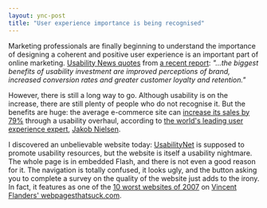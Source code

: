 ```yaml
---
layout: ync-post
title: "User experience importance is being recognised"
---
```


Marketing professionals are finally beginning to understand the importance of designing a coherent
and positive user experience is an important part of online marketing.
[Usability News quotes](http://www.usabilitynews.com/news/article4050.asp) from
[a recent report](http://www.e-consultancy.com/publications/usability-and-user-experience-report-2007/):
*"...the biggest benefits of usability investment are improved perceptions of brand, increased
conversion rates and greater customer loyalty and retention."*

However, there is still a long way
to go. Although usability is on the increase, there are still plenty of people who do not recognise
it. But the benefits are huge: the average e-commerce site can
[increase its sales by 79%](http://www.useit.com/alertbox/20010819.html) through a usability
overhaul, according to
[the world's leading user experience expert](http://www.usabilitynews.com/news/article4059.asp),
[Jakob Nielsen](http://www.useit.com/).

I discovered an unbelievable website today:
[UsabilityNet](http://www.usabilitynet.org/) is supposed to promote usability resources, but the
website is itself a usability nightmare. The whole page is in embedded Flash, and there is not even
a good reason for it. The navigation is totally confused, it looks ugly, and the button asking you
to complete a survey on the quality of the website just adds to the irony. In fact, it features as
one of the
[10 worst websites of 2007](http://www.webpagesthatsuck.com/worst-web-sites-of-2007.html) on
[Vincent Flanders' webpagesthatsuck.com](http://www.webpagesthatsuck.com/).
